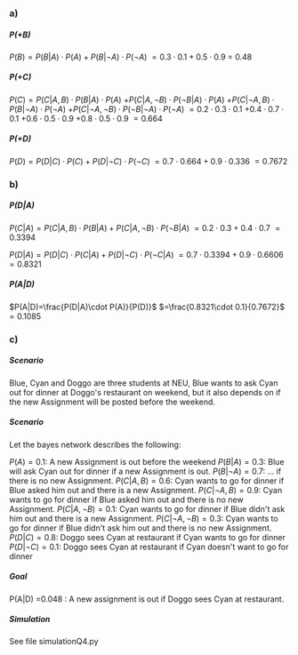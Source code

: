 ### a)
##### P(+B)
$P(B) = P(B|A)\cdot P(A) + P(B|\lnot A)\cdot P(\lnot A)$
$=0.3\cdot 0.1 + 0.5 \cdot 0.9$
= 0.48

##### P(+C)
$P(C)=P(C|A,B)\cdot P(B|A)\cdot P(A)$
$+ P(C|A,\lnot B)\cdot P(\lnot B|A)\cdot P(A)$
$+ P(C|\lnot A, B)\cdot P(B|\lnot A)\cdot P(\lnot A)$
$+ P(C|\lnot A, \lnot B)\cdot P(\lnot B|\lnot A) \cdot P(\lnot A)$
$= 0.2\cdot 0.3\cdot 0.1$
$+ 0.4\cdot 0.7\cdot 0.1$
$+ 0.6\cdot 0.5 \cdot 0.9$
$+ 0.8 \cdot 0.5\cdot 0.9$
$=0.664$

##### P(+D)
$P(D) = P(D|C)\cdot P(C) + P(D|\lnot C)\cdot P(\lnot C)$
$=0.7\cdot 0.664 +0.9\cdot 0.336$
$=0.7672$

### b)
##### P(D|A)
$P(C|A)=P(C|A,B)\cdot P(B|A)+P(C|A,\lnot B)\cdot P(\lnot B|A)$
$=0.2\cdot 0.3 +0.4\cdot 0.7$
$=0.3394$

$P(D|A) = P(D|C)\cdot P(C|A) + P(D|\lnot C)\cdot P(\lnot C|A)$
$=0.7\cdot 0.3394 +0.9\cdot 0.6606$
$=0.8321$

##### P(A|D)
$P(A|D)=\frac{P(D|A)\cdot P(A)}{P(D)}$
$=\frac{0.8321\cdot 0.1}{0.7672}$
$=0.1085$

### c)
##### Scenario
Blue, Cyan and Doggo are three students at NEU, Blue wants to ask Cyan out for dinner at Doggo's restaurant on weekend, but it also depends on if the new Assignment will be posted before the weekend.

##### Scenario
Let the bayes network describes the following:

$P(A)=0.1$: A new Assignment is out before the weekend
$P(B|A)=0.3$: Blue will ask Cyan out for dinner if a new Assignment is out.
$P(B|\lnot A)=0.7$: ... if there is no new Assignment.
$P(C|A, B)=0.6$: Cyan wants to go for dinner if Blue asked him out and there is a new Assignment.
$P(C|\lnot A, B)=0.9$: Cyan wants to go for dinner if Blue asked him out and there is no new Assignment.
$P(C|A, \lnot B)=0.1$: Cyan wants to go for dinner if Blue didn't ask him out and there is a new Assignment.
$P(C|\lnot A, \lnot B)=0.3$: Cyan wants to go for dinner if Blue didn't ask him out and there is no new Assignment.
$P(D|C)=0.8$: Doggo sees Cyan at restaurant if Cyan wants to go for dinner
$P(D|\lnot C)=0.1$: Doggo sees Cyan at restaurant if Cyan doesn't want to go for dinner

##### Goal
P(A|D) =0.048 : A new assignment is out if Doggo sees Cyan at restaurant.

##### Simulation
See file simulationQ4.py

